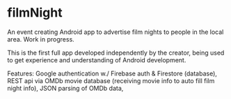 # filmNight
An event creating Android app to advertise film nights to people in the local area. Work in progress.

This is the first full app developed independently by the creator, being used to get experience and understanding of Android development.

Features:
Google authentication w./ Firebase auth & Firestore (database),
REST api via OMDb movie database (receiving movie info to auto fill film night info),
JSON parsing of OMDb data,
